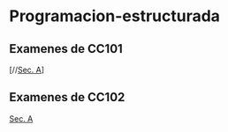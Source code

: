 # Programacion-estructurada

## Examenes de CC101

[//[Sec. A](https://drive.google.com/drive/folders/0B_4hjVvBqoZAOFBTUVVCN1pSX2M?usp=sharing)]

## Examenes de CC102

[Sec. A](https://drive.google.com/drive/folders/0B_4hjVvBqoZAOFBTUVVCN1pSX2M?usp=sharing)
